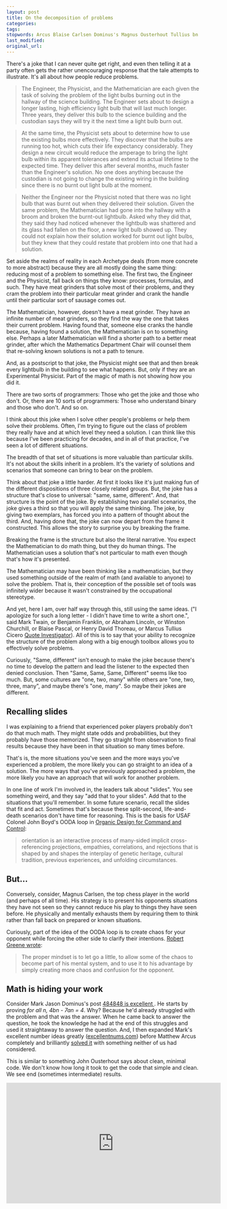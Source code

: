 ```yaml
---
layout: post
title: On the decomposition of problems
categories:
tags:
stopwords: Arcus Blaise Carlsen Dominus's Magnus Ousterhout Tullius bn empathies unencouraging
last_modified:
original_url:
---
```





There's a joke that I can never quite get right, and even then telling it
at a party often gets the rather unencouraging response that the tale attempts
to illustrate. It's all about how people reduce problems.

> The Engineer, the Physicist, and the Mathematician are each given the
task of solving the problem of the light bulbs burning out in the
hallway of the science building. The Engineer sets about to design a
longer lasting, high efficiency light bulb that will last much longer.
Three years, they deliver this bulb to the science building and the
custodian says they will try it the next time a light bulb burn out.

> At the same time, the
Physicist sets about to determine how to use the existing bulbs more
effectively. They discover that the bulbs are running too hot, which
cuts their life expectancy considerably. They design a new circuit
would reduce the amperage to bring the light bulb within its apparent
tolerances and extend its actual lifetime to the expected time. They
deliver this after several months, much faster than the Engineer's
solution. No one does anything because the custodian is not going to
change the existing wiring in the building since there is no
burnt out light bulb at the moment.

> Neither the Engineer nor the Physicist noted that there was no light
bulb that was burnt out when they delivered their solution. Given the
same problem, the Mathematician had gone into the hallway with a broom
and broken the burnt-out lightbulb. Asked why they did that, they said
they had noticed whenever the lightbulb was shattered and its glass
had fallen on the floor, a new light bulb showed up. They could not
explain how their solution worked for burnt out light bulbs, but they knew
that they could restate that problem into one that had a solution.

Set aside the realms of reality in each Archetype deals (from more
concrete to more abstract) because they are all mostly doing the same
thing: reducing most of a problem to something else. The first two,
the Engineer and the Physicist, fall back on things they know:
processes, formulas, and such. They have meat grinders that solve most
of their problems, and they cram the problem into their particular
meat grinder and crank the handle until their particular sort of
sausage comes out.

The Mathematician, however, doesn't have a meat grinder. They have an
infinite number of meat grinders, so they find the way the one that
takes their current problem. Having found that, someone else cranks
the handle because, having found a solution, the Mathematician is on
to something else. Perhaps a later Mathematician will find a shorter
path to a better meat grinder, after which the Mathematics Department Chair
will counsel them that re-solving known solutions is not a path to tenure.

And, as a postscript to that joke, the Physicist might see that and then
break every lightbulb in the building to see what happens. But, only if
they are an Experimental Physicist. Part of the magic of math is not
showing how you did it.

There are two sorts of programmers: Those who get the joke and those
who don't. Or, there are 10 sorts of programmers: Those who understand
binary and those who don't. And so on.

I think about this joke when I solve other people's problems or
help them solve their problems. Often, I'm trying to figure out the class
of problem they really have and at which level they need a solution. I can
think like this because I've been practicing for decades, and in all of
that practice, I've seen a lot of different situations.

The breadth of that set of situations is more valuable than particular skills.
It's not about the skills inherit in a problem. It's the variety of solutions
and scenarios that someone can bring to bear on the problem.

Think about that joke a little harder. At first it looks like it's just
making fun of the different dispositions of three closely related groups.
But, the joke has a structure that's close to universal: "same, same, different".
And, that structure is the point of the joke. By establishing two parallel
scenarios, the joke gives a third so that you will apply the same thinking.
The joke, by giving two exemplars, has forced you into a pattern of thought
about the third. And, having done that, the joke can now depart from
the frame it constructed. This allows the story to surprise you by breaking
the frame.

Breaking the frame is the structure but also the literal narrative. You
expect the Mathematician to do math thing, but they do human things. The
Mathematician uses a solution that's not particular to math even though
that's how it's presented.

The Mathematician may have been thinking like a mathematician, but
they used something outside of the realm of math (and available to
anyone) to solve the problem. That is, their conception of the
possible set of tools was infinitely wider because it wasn't
constrained by the occupational stereotype.

And yet, here I am, over half way through this, still using the same
ideas. ("I apologize for such a long letter - I didn't have time to
write a short one.", said Mark Twain, or Benjamin Franklin, or Abraham
Lincoln, or Winston Churchill, or Blaise Pascal, or Henry David Thoreau, or Marcus
Tullius Cicero [Quote Investigator](https://quoteinvestigator.com/2012/04/28/shorter-letter/)).
All of this is to say that your ability to recognize the structure of
the problem along with a big enough toolbox allows you to effectively
solve problems.

Curiously, "Same, different" isn't enough to make the joke because there's no time
to develop the pattern and lead the listener to the expected then denied
conclusion. Then "Same, Same, Same, Different" seems like too much. But,
some cultures are "one, two, many" while others are "one, two, three, many",
and maybe there's "one, many". So maybe their jokes are different.

## Recalling slides

I was explaining to a friend that experienced poker players probably
don't do that much math. They might state odds and probabilities, but
they probably have those memorized. They go straight from observation
to final results because they have been in that situation so many
times before.

That's is, the more situations you've seen and the more ways you've
experienced a problem, the more likely you can go straight to an idea
of a solution. The more ways that you've previously approached a problem,
the more likely you have an approach that will work for another problem.

In one line of work I'm involved in, the leaders talk about "slides". You
see something weird, and they say "add that to your slides". Add that to
the situations that you'll remember. In some future scenario, recall the
slides that fit and act. Sometimes that's because these split-second, life-and-death
scenarios don't have time for reasoning. This is the basis for USAF Colonel John
Boyd's OODA loop in [Organic Design
for Command and Control](https://pdfs.semanticscholar.org/6ca9/63358751c859d7b68736aca1aa9d1a8d4e53.pdf):

> orientation is an interactive process of many-sided implicit
cross-referencing projections, empathies, correlations, and rejections
that is shaped by and shapes the interplay of genetic heritage, cultural
tradition, previous experiences, and unfolding circumstances.

## But...

Conversely, consider, Magnus Carlsen, the top chess
player in the world (and perhaps of all time). His strategy is to
present his opponents situations they have not seen so they cannot
reduce his play to things they have seen before. He physically and
mentally exhausts them by requiring them to think rather than fall
back on prepared or known situations.

Curiously, part of the idea of the OODA loop is to create chaos for
your opponent while forcing the other side to clarify their intentions.
[Robert Greene wrote](https://powerseductionandwar.com/ooda-and-you/):

> The proper mindset is to let go a little, to allow some of the chaos
to become part of his mental system, and to use it to his advantage by
simply creating more chaos and confusion for the opponent.

## Math is hiding your work

Consider Mark Jason Dominus's post [484848 is excellent
](https://blog.plover.com/math/484848.html). He starts by proving *for
all n, 4bn - 7an = 4*. Why? Because he'd already struggled with the
problem and that was the answer. When he came back to answer the
question, he took the knowledge he had at the end of this struggles
and used it straightaway to answer the question. And, I then expanded
Mark's excellent number ideas greatly ([excellentnums.com](http://www.excellentnums.com))
before Matthew Arcus completely and brilliantly [solved it](https://matthewarcus.wordpress.com/2016/01/16/excellent-numbers/)
with something neither of us had considered.

This is similar to something John Ousterhout says about clean, minimal
code. We don't know how long it took to get the code that simple and clean.
We see end (sometimes intermediate) results.

<div align="youtube">
<iframe width="560" height="315" src="https://www.youtube.com/embed/bmSAYlu0NcY" frameborder="0" allow="accelerometer; autoplay; clipboard-write; encrypted-media; gyroscope; picture-in-picture" allowfullscreen></iframe>
</div>

